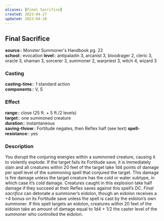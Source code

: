 ```yaml
---
aliases: [Final Sacrifice]
created: 2023-04-27
updated: 2023-04-28
---
```


## Final Sacrifice

**source**:: Monster Summoner's Handbook pg. 22  
**school**:: evocation
**level**:: antipaladin 3, arcanist 3, bloodrager 2, cleric 3, oracle 3, shaman 3, sorcerer 3, summoner 2, warpriest 3, witch 4, wizard 3

### Casting

**casting-time**:: 1 standard action  
**components**:: V, S

### Effect

**range**:: close (25 ft. + 5 ft./2 levels)  
**target**:: one summoned creature  
**duration**:: instantaneous  
**saving-throw**:: Fortitude negates, then Reflex half (see text)
**spell-resistance**:: yes

### Description

You disrupt the conjuring energies within a summoned creature, causing it to violently explode. If the target fails its Fortitude save, it is immediately slain and all creatures within 20 feet of the target take 1d4 points of damage per spell level of the summoning spell that conjured the target. This damage is fire damage unless the target creature has the cold or water subtype, in which case it’s cold damage. Creatures caught in this explosion take half damage if they succeed at their Reflex saves against this spell’s DC. *Final sacrifice* can detonate a summoner’s eidolon, though an eidolon receives a +4 bonus on its Fortitude save unless the spell is cast by the eidolon’s own summoner. If this spell targets an eidolon, creatures within 20 feet of the eidolon take an amount of damage equal to 1d4 + 1/2 the caster level of the summoner who controlled the eidolon.
